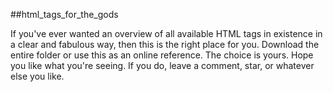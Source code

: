 ##html_tags_for_the_gods

If you've ever wanted an overview of all available HTML tags in existence in a clear and fabulous way, then this is the right place for you. Download the entire folder or use this as an online reference. The choice is yours. Hope you like what you're seeing. If you do, leave a comment, star, or whatever else you like.
